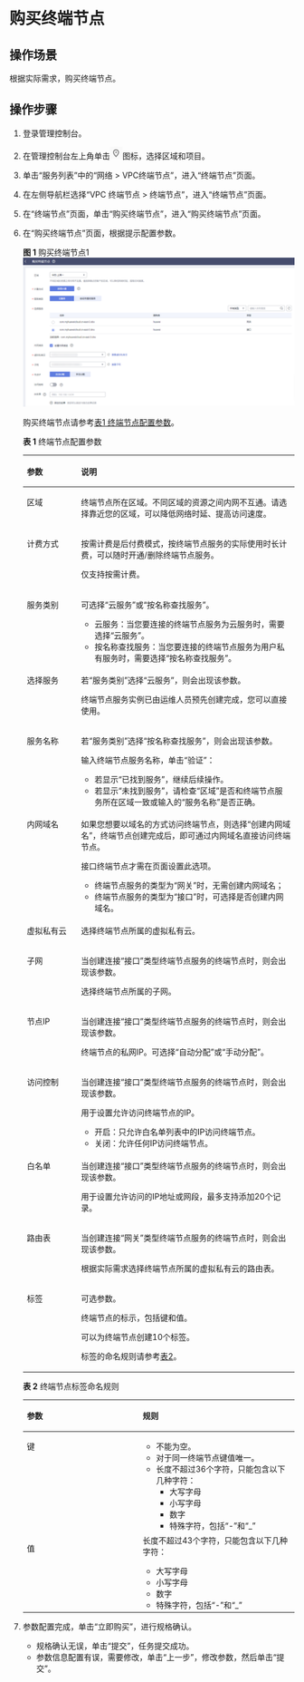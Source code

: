 # 购买终端节点<a name="zh-cn_topic_0131645189"></a>

## 操作场景<a name="section158984274016"></a>

根据实际需求，购买终端节点。

## 操作步骤<a name="section339372615535"></a>

1.  登录管理控制台。
2.  在管理控制台左上角单击![](figures/d00356814-云计算开发部-公有云_IaaS-image-f1cac6ef-c4f7-462b-a7f1-85e988937e64-3.png)图标，选择区域和项目。
3.  单击“服务列表”中的“网络 \> VPC终端节点”，进入“终端节点”页面。
4.  在左侧导航栏选择“VPC 终端节点 \> 终端节点”，进入“终端节点”页面。
5.  在“终端节点”页面，单击“购买终端节点”，进入“购买终端节点”页面。
6.  在“购买终端节点”页面，根据提示配置参数。

    **图 1**  购买终端节点1<a name="fig11754644195718"></a>  
    ![](figures/购买终端节点1.png "购买终端节点1")

    购买终端节点请参考[表1 终端节点配置参数](#table12737165517587)。

    **表 1**  终端节点配置参数

    <a name="table12737165517587"></a>
    <table><thead align="left"><tr id="row573718559589"><th class="cellrowborder" valign="top" width="19.950000000000003%" id="mcps1.2.3.1.1"><p id="p19845468112"><a name="p19845468112"></a><a name="p19845468112"></a>参数</p>
    </th>
    <th class="cellrowborder" valign="top" width="80.05%" id="mcps1.2.3.1.2"><p id="p8818151814596"><a name="p8818151814596"></a><a name="p8818151814596"></a>说明</p>
    </th>
    </tr>
    </thead>
    <tbody><tr id="row157371055185814"><td class="cellrowborder" valign="top" width="19.950000000000003%" headers="mcps1.2.3.1.1 "><p id="p1582221875915"><a name="p1582221875915"></a><a name="p1582221875915"></a>区域</p>
    </td>
    <td class="cellrowborder" valign="top" width="80.05%" headers="mcps1.2.3.1.2 "><p id="p217793964314"><a name="p217793964314"></a><a name="p217793964314"></a>终端节点所在区域。不同区域的资源之间内网不互通。请选择靠近您的区域，可以降低网络时延、提高访问速度。</p>
    </td>
    </tr>
    <tr id="row16737195545812"><td class="cellrowborder" valign="top" width="19.950000000000003%" headers="mcps1.2.3.1.1 "><p id="p1682610189596"><a name="p1682610189596"></a><a name="p1682610189596"></a>计费方式</p>
    </td>
    <td class="cellrowborder" valign="top" width="80.05%" headers="mcps1.2.3.1.2 "><p id="p1515335012431"><a name="p1515335012431"></a><a name="p1515335012431"></a>按需计费是后付费模式，按终端节点服务的实际使用时长计费，可以随时开通/删除终端节点服务。</p>
    <p id="p121310288813"><a name="p121310288813"></a><a name="p121310288813"></a>仅支持按需计费。</p>
    </td>
    </tr>
    <tr id="row1173785555810"><td class="cellrowborder" valign="top" width="19.950000000000003%" headers="mcps1.2.3.1.1 "><p id="p2829181875918"><a name="p2829181875918"></a><a name="p2829181875918"></a>服务类别</p>
    </td>
    <td class="cellrowborder" valign="top" width="80.05%" headers="mcps1.2.3.1.2 "><p id="p1756510618442"><a name="p1756510618442"></a><a name="p1756510618442"></a>可选择“云服务”或“按名称查找服务”。</p>
    <a name="ul462316111449"></a><a name="ul462316111449"></a><ul id="ul462316111449"><li>云服务：当您要连接的终端节点服务为云服务时，需要选择“云服务”。</li><li>按名称查找服务：当您要连接的终端节点服务为用户私有服务时，需要选择“按名称查找服务”。</li></ul>
    </td>
    </tr>
    <tr id="row680485252415"><td class="cellrowborder" valign="top" width="19.950000000000003%" headers="mcps1.2.3.1.1 "><p id="p183291814594"><a name="p183291814594"></a><a name="p183291814594"></a>选择服务</p>
    </td>
    <td class="cellrowborder" valign="top" width="80.05%" headers="mcps1.2.3.1.2 "><p id="p2077711451062"><a name="p2077711451062"></a><a name="p2077711451062"></a>若“服务类别”选择“云服务”，则会出现该参数。</p>
    <p id="p1483771241911"><a name="p1483771241911"></a><a name="p1483771241911"></a>终端节点服务实例已由运维人员预先创建完成，您可以直接使用。</p>
    </td>
    </tr>
    <tr id="row181111619152517"><td class="cellrowborder" valign="top" width="19.950000000000003%" headers="mcps1.2.3.1.1 "><p id="p9489125217215"><a name="p9489125217215"></a><a name="p9489125217215"></a>服务名称</p>
    </td>
    <td class="cellrowborder" valign="top" width="80.05%" headers="mcps1.2.3.1.2 "><p id="p44541820122317"><a name="p44541820122317"></a><a name="p44541820122317"></a>若“服务类别”选择“按名称查找服务”，则会出现该参数。</p>
    <p id="p11711754457"><a name="p11711754457"></a><a name="p11711754457"></a>输入终端节点服务名称，单击“验证”：</p>
    <a name="ul2413202710255"></a><a name="ul2413202710255"></a><ul id="ul2413202710255"><li>若显示“已找到服务”，继续后续操作。</li><li>若显示“未找到服务”，请检查“区域”是否和终端节点服务所在区域一致或输入的“服务名称”是否正确。</li></ul>
    </td>
    </tr>
    <tr id="row1762717911591"><td class="cellrowborder" valign="top" width="19.950000000000003%" headers="mcps1.2.3.1.1 "><p id="p583711186592"><a name="p583711186592"></a><a name="p583711186592"></a>内网域名</p>
    </td>
    <td class="cellrowborder" valign="top" width="80.05%" headers="mcps1.2.3.1.2 "><p id="p158760812914"><a name="p158760812914"></a><a name="p158760812914"></a>如果您想要以域名的方式访问终端节点，则选择“创建内网域名”，终端节点创建完成后，即可通过内网域名直接访问终端节点。</p>
    <p id="p1203944195919"><a name="p1203944195919"></a><a name="p1203944195919"></a>接口终端节点才需在页面设置此选项。</p>
    <a name="ul48541540116"></a><a name="ul48541540116"></a><ul id="ul48541540116"><li>终端节点服务的类型为“网关”时，无需创建内网域名；</li><li>终端节点服务的类型为“接口”时，可选择是否创建内网域名。</li></ul>
    </td>
    </tr>
    <tr id="row36294912590"><td class="cellrowborder" valign="top" width="19.950000000000003%" headers="mcps1.2.3.1.1 "><p id="p4787227141811"><a name="p4787227141811"></a><a name="p4787227141811"></a>虚拟私有云</p>
    </td>
    <td class="cellrowborder" valign="top" width="80.05%" headers="mcps1.2.3.1.2 "><p id="p619041554012"><a name="p619041554012"></a><a name="p619041554012"></a>选择终端节点所属的虚拟私有云。</p>
    </td>
    </tr>
    <tr id="row1062914915592"><td class="cellrowborder" valign="top" width="19.950000000000003%" headers="mcps1.2.3.1.1 "><p id="p1284291815594"><a name="p1284291815594"></a><a name="p1284291815594"></a>子网</p>
    </td>
    <td class="cellrowborder" valign="top" width="80.05%" headers="mcps1.2.3.1.2 "><p id="p1220520210222"><a name="p1220520210222"></a><a name="p1220520210222"></a>当创建连接“接口”类型终端节点服务的终端节点时，则会出现该参数。</p>
    <p id="p874574018102"><a name="p874574018102"></a><a name="p874574018102"></a>选择终端节点所属的子网。</p>
    </td>
    </tr>
    <tr id="row9984356166"><td class="cellrowborder" valign="top" width="19.950000000000003%" headers="mcps1.2.3.1.1 "><p id="p111652042164320"><a name="p111652042164320"></a><a name="p111652042164320"></a>节点IP</p>
    </td>
    <td class="cellrowborder" valign="top" width="80.05%" headers="mcps1.2.3.1.2 "><p id="p7275101111817"><a name="p7275101111817"></a><a name="p7275101111817"></a>当创建连接“接口”类型终端节点服务的终端节点时，则会出现该参数。</p>
    <p id="p111652426435"><a name="p111652426435"></a><a name="p111652426435"></a>终端节点的私网IP。可选择“自动分配”或“手动分配”。</p>
    </td>
    </tr>
    <tr id="row374813288719"><td class="cellrowborder" valign="top" width="19.950000000000003%" headers="mcps1.2.3.1.1 "><p id="p14328104284620"><a name="p14328104284620"></a><a name="p14328104284620"></a>访问控制</p>
    </td>
    <td class="cellrowborder" valign="top" width="80.05%" headers="mcps1.2.3.1.2 "><p id="p1281984095219"><a name="p1281984095219"></a><a name="p1281984095219"></a>当创建连接“接口”类型终端节点服务的终端节点时，则会出现该参数。</p>
    <p id="p7560254204919"><a name="p7560254204919"></a><a name="p7560254204919"></a>用于设置允许访问终端节点的IP。</p>
    <a name="ul4388191416510"></a><a name="ul4388191416510"></a><ul id="ul4388191416510"><li>开启：只允许白名单列表中的IP访问终端节点。</li><li>关闭：允许任何IP访问终端节点。</li></ul>
    </td>
    </tr>
    <tr id="row6869163010717"><td class="cellrowborder" valign="top" width="19.950000000000003%" headers="mcps1.2.3.1.1 "><p id="p172851158184616"><a name="p172851158184616"></a><a name="p172851158184616"></a>白名单</p>
    </td>
    <td class="cellrowborder" valign="top" width="80.05%" headers="mcps1.2.3.1.2 "><p id="p116871342115217"><a name="p116871342115217"></a><a name="p116871342115217"></a>当创建连接“接口”类型终端节点服务的终端节点时，则会出现该参数。</p>
    <p id="p11285125818465"><a name="p11285125818465"></a><a name="p11285125818465"></a>用于设置允许访问的IP地址或网段，最多支持添加20个记录。</p>
    </td>
    </tr>
    <tr id="row97339612382"><td class="cellrowborder" valign="top" width="19.950000000000003%" headers="mcps1.2.3.1.1 "><p id="p15970415125810"><a name="p15970415125810"></a><a name="p15970415125810"></a>路由表</p>
    </td>
    <td class="cellrowborder" valign="top" width="80.05%" headers="mcps1.2.3.1.2 "><p id="p192171249102611"><a name="p192171249102611"></a><a name="p192171249102611"></a>当创建连接“网关”类型终端节点服务的终端节点时，则会出现该参数。</p>
    <p id="p1597021512581"><a name="p1597021512581"></a><a name="p1597021512581"></a>根据实际需求选择终端节点所属的虚拟私有云的路由表。</p>
    </td>
    </tr>
    <tr id="row1164684404011"><td class="cellrowborder" valign="top" width="19.950000000000003%" headers="mcps1.2.3.1.1 "><p id="p11841250101315"><a name="p11841250101315"></a><a name="p11841250101315"></a>标签</p>
    </td>
    <td class="cellrowborder" valign="top" width="80.05%" headers="mcps1.2.3.1.2 "><p id="p6659101317541"><a name="p6659101317541"></a><a name="p6659101317541"></a>可选参数。</p>
    <p id="p7440181811445"><a name="p7440181811445"></a><a name="p7440181811445"></a>终端节点的标示，包括键和值。</p>
    <p id="p1185125010135"><a name="p1185125010135"></a><a name="p1185125010135"></a>可以为终端节点创建10个标签。</p>
    <p id="p218515071317"><a name="p218515071317"></a><a name="p218515071317"></a>标签的命名规则请参考<a href="#table37259471306">表2</a>。</p>
    </td>
    </tr>
    </tbody>
    </table>

    **表 2**  终端节点标签命名规则

    <a name="table37259471306"></a>
    <table><thead align="left"><tr id="zh-cn_topic_0162785419_row1975492119112"><th class="cellrowborder" valign="top" width="42.63%" id="mcps1.2.3.1.1"><p id="zh-cn_topic_0162785419_p127543216114"><a name="zh-cn_topic_0162785419_p127543216114"></a><a name="zh-cn_topic_0162785419_p127543216114"></a>参数</p>
    </th>
    <th class="cellrowborder" valign="top" width="57.37%" id="mcps1.2.3.1.2"><p id="zh-cn_topic_0162785419_p187541211118"><a name="zh-cn_topic_0162785419_p187541211118"></a><a name="zh-cn_topic_0162785419_p187541211118"></a>规则</p>
    </th>
    </tr>
    </thead>
    <tbody><tr id="zh-cn_topic_0162785419_row1375419211915"><td class="cellrowborder" valign="top" width="42.63%" headers="mcps1.2.3.1.1 "><p id="zh-cn_topic_0162785419_p15754421417"><a name="zh-cn_topic_0162785419_p15754421417"></a><a name="zh-cn_topic_0162785419_p15754421417"></a>键</p>
    </td>
    <td class="cellrowborder" valign="top" width="57.37%" headers="mcps1.2.3.1.2 "><a name="zh-cn_topic_0162785419_ul182248574315"></a><a name="zh-cn_topic_0162785419_ul182248574315"></a><ul id="zh-cn_topic_0162785419_ul182248574315"><li>不能为空。</li><li>对于同一终端节点键值唯一。</li><li>长度不超过36个字符，只能包含以下几种字符：<a name="zh-cn_topic_0162785419_ul15224957937"></a><a name="zh-cn_topic_0162785419_ul15224957937"></a><ul id="zh-cn_topic_0162785419_ul15224957937"><li>大写字母</li><li>小写字母</li><li>数字</li><li>特殊字符，包括“-”和“_”</li></ul>
    </li></ul>
    </td>
    </tr>
    <tr id="zh-cn_topic_0162785419_row97543211410"><td class="cellrowborder" valign="top" width="42.63%" headers="mcps1.2.3.1.1 "><p id="zh-cn_topic_0162785419_p97549211414"><a name="zh-cn_topic_0162785419_p97549211414"></a><a name="zh-cn_topic_0162785419_p97549211414"></a>值</p>
    </td>
    <td class="cellrowborder" valign="top" width="57.37%" headers="mcps1.2.3.1.2 "><div class="p" id="zh-cn_topic_0162785419_p20581523133713"><a name="zh-cn_topic_0162785419_p20581523133713"></a><a name="zh-cn_topic_0162785419_p20581523133713"></a>长度不超过43个字符，只能包含以下几种字符：<a name="zh-cn_topic_0162785419_ul19120173116418"></a><a name="zh-cn_topic_0162785419_ul19120173116418"></a><ul id="zh-cn_topic_0162785419_ul19120173116418"><li>大写字母</li><li>小写字母</li><li>数字</li><li>特殊字符，包括“-”和“_”</li></ul>
    </div>
    </td>
    </tr>
    </tbody>
    </table>

7.  参数配置完成，单击“立即购买”，进行规格确认。
    -   规格确认无误，单击“提交”，任务提交成功。
    -   参数信息配置有误，需要修改，单击“上一步”，修改参数，然后单击“提交”。



